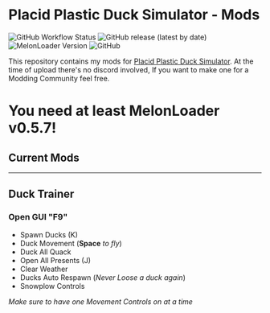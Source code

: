 # Placid Plastic Duck Simulator - Mods 
![GitHub Workflow Status](https://img.shields.io/github/actions/workflow/status/KitsueFox/PPDS-Mods/dotnet.yml?style=for-the-badge)
![GitHub release (latest by date)](https://img.shields.io/github/v/release/KitsueFox/PPDS-Mods?style=for-the-badge)
![MelonLoader Version](https://img.shields.io/badge/Melonloader-0.5.7-red?style=for-the-badge&)
![GitHub](https://img.shields.io/github/license/KitsueFox/PPDS-Mods?style=for-the-badge)

This repository contains my mods
for [Placid Plastic Duck Simulator](https://store.steampowered.com/app/1999360/Placid_Plastic_Duck_Simulator/). At the
time of upload there's no discord involved, If you want to make one for a Modding Community feel free.

# **You need at least MelonLoader v0.5.7!**

## Current Mods
- - -
## Duck Trainer

### Open GUI "F9"

* Spawn Ducks (K)
* Duck Movement (**Space** *to fly*)
* Duck All Quack
* Open All Presents (J)
* Clear Weather
* Ducks Auto Respawn (*Never Loose a duck again*)
* Snowplow Controls

*Make sure to have one Movement Controls on at a time*